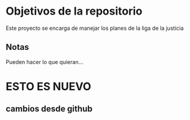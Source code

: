 # Objetivos de la repositorio

Este proyecto se encarga de manejar los planes de la liga de la justicia


## Notas
Pueden hacer lo que quieran...

# ESTO ES NUEVO
## cambios desde github
